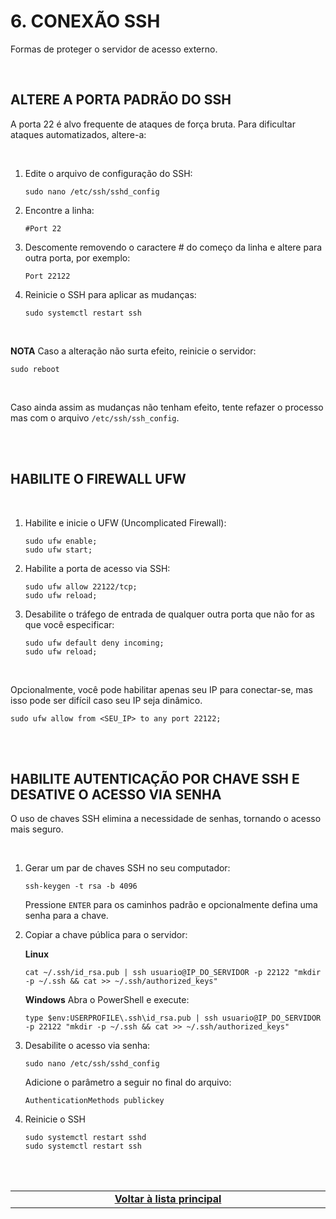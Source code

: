 # 6. CONEXÃO SSH
Formas de proteger o servidor de acesso externo.

<br>

## ALTERE A PORTA PADRÃO DO SSH
A porta 22 é alvo frequente de ataques de força bruta. Para dificultar ataques automatizados, altere-a:

<br>

1. Edite o arquivo de configuração do SSH:
   ```
   sudo nano /etc/ssh/sshd_config
   ```

2. Encontre a linha:
    ```
    #Port 22
    ```

3. Descomente removendo o caractere # do começo da linha e altere para outra porta, por exemplo:
   ```
   Port 22122
   ```

4. Reinicie o SSH para aplicar as mudanças:
   ```
   sudo systemctl restart ssh
   ```
   
<br>

**NOTA**
Caso a alteração não surta efeito, reinicie o servidor:
 ```
 sudo reboot
 ```

<br>

Caso ainda assim as mudanças não tenham efeito, tente refazer o processo mas com o arquivo `/etc/ssh/ssh_config`.

<br><br>

## HABILITE O FIREWALL UFW

<br>

1. Habilite e inicie o UFW (Uncomplicated Firewall):
   ```
   sudo ufw enable;
   sudo ufw start;
   ```

2. Habilite a porta de acesso via SSH:
   ```
   sudo ufw allow 22122/tcp;
   sudo ufw reload;
   ```

3. Desabilite o tráfego de entrada de qualquer outra porta que não for as que você especificar:
   ```
   sudo ufw default deny incoming;
   sudo ufw reload;
   ```
   
<br>

Opcionalmente, você pode habilitar apenas seu IP para conectar-se, mas isso pode ser difícil caso seu IP seja dinâmico.
```
sudo ufw allow from <SEU_IP> to any port 22122;
```

<br><br>

## HABILITE AUTENTICAÇÃO POR CHAVE SSH E DESATIVE O ACESSO VIA SENHA
O uso de chaves SSH elimina a necessidade de senhas, tornando o acesso mais seguro.

<br>

1. Gerar um par de chaves SSH no seu computador:
   ```
   ssh-keygen -t rsa -b 4096
   ```
   Pressione `ENTER` para os caminhos padrão e opcionalmente defina uma senha para a chave.

2. Copiar a chave pública para o servidor:
  
   **Linux**
   ```
   cat ~/.ssh/id_rsa.pub | ssh usuario@IP_DO_SERVIDOR -p 22122 "mkdir -p ~/.ssh && cat >> ~/.ssh/authorized_keys"
   ```
   
   **Windows**
   Abra o PowerShell e execute:

   ```
   type $env:USERPROFILE\.ssh\id_rsa.pub | ssh usuario@IP_DO_SERVIDOR -p 22122 "mkdir -p ~/.ssh && cat >> ~/.ssh/authorized_keys"
   ```

3. Desabilite o acesso via senha:
   ```
   sudo nano /etc/ssh/sshd_config
   ```
   
   Adicione o parâmetro a seguir no final do arquivo:
   ```
   AuthenticationMethods publickey
   ```

4. Reinicie o SSH
   ```
   sudo systemctl restart sshd
   sudo systemctl restart ssh
   ```
   
<br><br>
<div>
    <table width="9000">
        <!-- <tr>
            <td width="9000"></td>
            <td width="50%" align="right"><a href=""><b></b></a></td>
        </tr> -->
        <tr>
            <td width="9000" colspan="2" align="center">
                <a href="">
                    <b>Voltar à lista principal</b>
                </a>
            </td>
        </tr>
    </table>
</div>

